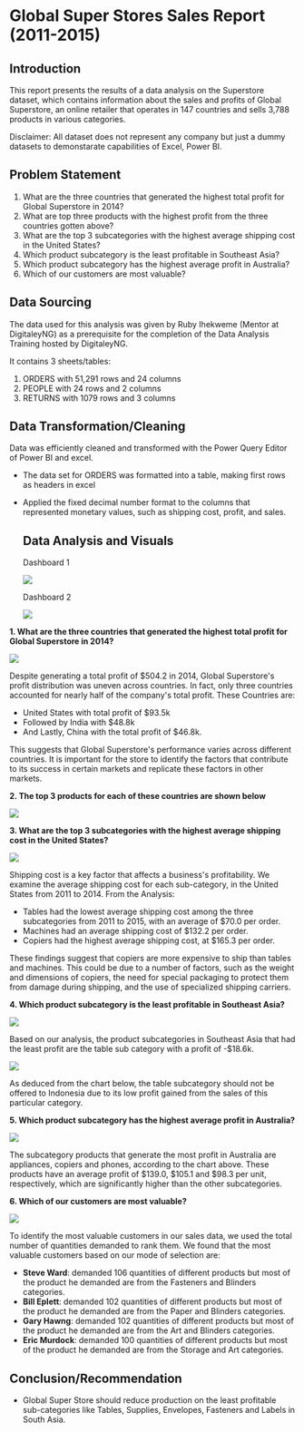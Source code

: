 # Global Super Stores Sales Report (2011-2015)
## Introduction
This report presents the results of a data analysis on the Superstore dataset, which contains information about the sales and profits of Global Superstore, an online retailer that operates in 147 countries and sells 3,788 products in various categories.

Disclaimer: All dataset does not represent any company but just a dummy datasets to demonstarate capabilities of Excel, Power BI.

## Problem Statement
1. What are the three countries that generated the highest total profit for Global Superstore in 2014?
2. What are top three products with the highest profit from the three countries gotten above?
3. What are the top 3 subcategories with the highest average shipping cost in the United States?
4. Which product subcategory is the least profitable in Southeast Asia?
5. Which product subcategory has the highest average profit in Australia?
6. Which of our customers are most valuable?

## Data Sourcing
The data used for this analysis was given by Ruby Ihekweme (Mentor at DigitaleyNG) as a prerequisite for the completion of the Data Analysis Training hosted by DigitaleyNG.

It contains 3 sheets/tables:
1.	ORDERS with 51,291 rows and 24 columns
2.	PEOPLE with 24 rows and 2 columns
3.	RETURNS with 1079 rows and 3 columns

## Data Transformation/Cleaning
Data was efficiently cleaned and transformed with the Power Query Editor of Power BI and excel.
- The data set for ORDERS was formatted into a table, making first rows as headers in excel
- Applied the fixed decimal number format to the columns that represented monetary values, such as shipping cost, profit, and sales.

  ## Data Analysis and Visuals

  Dashboard 1
  
  ![](powerbi/D1.png)
  
  Dashboard 2
  
  ![](powerbi/D2.png)

**1. What are the three countries that generated the highest total profit for Global Superstore in 2014?**

![](powerbi/S1.png)

Despite generating a total profit of $504.2 in 2014, Global Superstore's profit distribution was uneven across countries. In fact, only three countries accounted for nearly half of the company's total profit. These Countries are:
- United States with total profit of $93.5k
- Followed by India with $48.8k
- And Lastly, China with the total profit of $46.8k.

This suggests that Global Superstore's performance varies across different countries. It is important for the store to identify the factors that contribute to its success in certain markets and replicate these factors in other markets.

**2. The top 3 products for each of these countries are shown below**

![](powerbi/S4.png)

**3. What are the top 3 subcategories with the highest average shipping cost in the United States?**

![](powerbi/S2.png)

Shipping cost is a key factor that affects a business's profitability. We examine the average shipping cost for each sub-category, in the United States from 2011 to 2014.
From the Analysis:
- Tables had the lowest average shipping cost among the three subcategories from 2011 to 2015, with an average of $70.0 per order.
- Machines had an average shipping cost of $132.2 per order.
- Copiers had the highest average shipping cost, at $165.3 per order.

These findings suggest that copiers are more expensive to ship than tables and machines. This could be due to a number of factors, such as the weight and dimensions of copiers, the need for special packaging to protect them from damage during shipping, and the use of specialized shipping carriers.

**4. Which product subcategory is the least profitable in Southeast Asia?**

![](powerbi/S7.png)

Based on our analysis, the product subcategories in Southeast Asia that had the least profit are the table sub category with a profit of -$18.6k.

![](powerbi/S6.png)

As deduced from the chart below, the table subcategory should not be offered to Indonesia due to its low profit gained from the sales of this particular category.

**5. Which product subcategory has the highest average profit in Australia?**

![](powerbi/S5.png)

The subcategory products that generate the most profit in Australia are appliances, copiers and phones, according to the chart above. These products have an average profit of $139.0, $105.1 and $98.3 per unit, respectively, which are significantly higher than the other subcategories.

**6. Which of our customers are most valuable?**

![](powerbi/S8.png)

To identify the most valuable customers in our sales data, we used the total number of quantities demanded to rank them. We found that the most valuable customers based on our mode of selection are:
- **Steve Ward**: demanded 106 quantities of different products but most of the product he demanded are from the Fasteners and Blinders categories.
- **Bill Eplett**: demanded 102 quantities of different products but most of the product he demanded are from the Paper and Blinders categories.
- **Gary Hawng**: demanded 102 quantities of different products but most of the product he demanded are from the Art and Blinders categories.
- **Eric Murdock**: demanded 100 quantities of different products but most of the product he demanded are from the Storage and Art categories.

## Conclusion/Recommendation
- Global Super Store should reduce production on the least profitable sub-categories like Tables, Supplies, Envelopes, Fasteners and Labels in South Asia.



